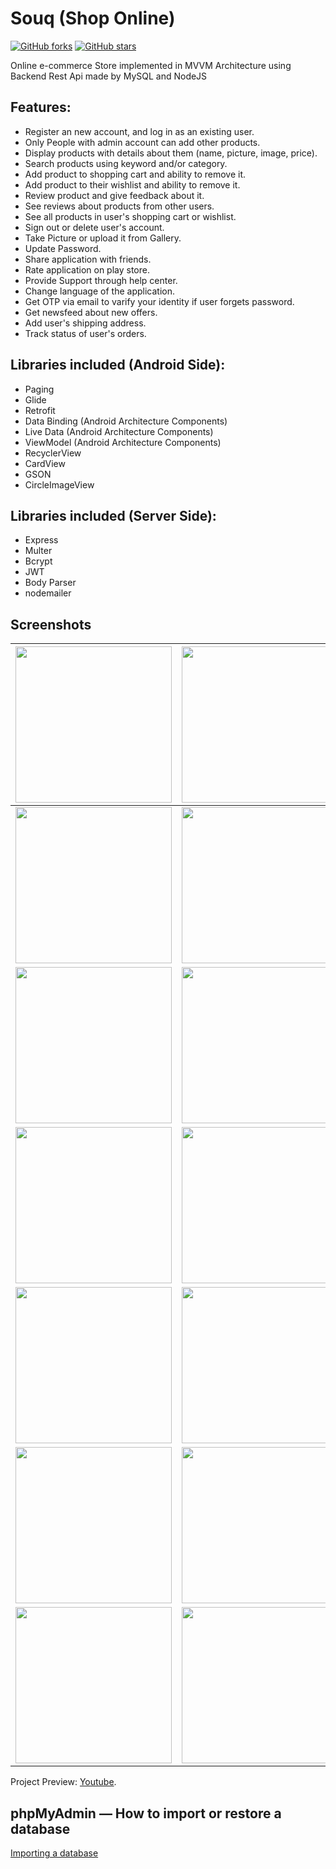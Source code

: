 # Souq (Shop Online)
[![GitHub forks](https://img.shields.io/github/forks/Marwa-Eltayeb/Souq_ShopOnline)](https://github.com/Marwa-Eltayeb/Souq_ShopOnline/network)
[![GitHub stars](https://img.shields.io/github/stars/Marwa-Eltayeb/Souq_ShopOnline)](https://github.com/Marwa-Eltayeb/Souq_ShopOnline/stargazers)

  Online e-commerce Store implemented in MVVM Architecture using Backend Rest Api made by MySQL and NodeJS

## Features: 

- Register an new account, and log in as an existing user.
- Only People with admin account can add other products.
- Display products with details about them (name, picture, image, price). 
- Search products using keyword and/or category.
- Add product to shopping cart and ability to remove it.
- Add product to their wishlist and ability to remove it.
- Review product and give feedback about it.
- See reviews about products from other users.
- See all products in user's shopping cart or wishlist.
- Sign out or delete user's account.
- Take Picture or upload it from Gallery.
- Update Password.
- Share application with friends.
- Rate application on play store.
- Provide Support through help center.
- Change language of the application.
- Get OTP via email to varify your identity if user forgets password.
- Get newsfeed about new offers.
- Add user's shipping address.
- Track status of user's orders.

## Libraries included (Android Side):

- Paging
- Glide
- Retrofit
- Data Binding (Android Architecture Components)
- Live Data (Android Architecture Components)
- ViewModel (Android Architecture Components)
- RecyclerView
- CardView
- GSON
- CircleImageView

## Libraries included (Server Side):

 - Express
 - Multer
 - Bcrypt
 - JWT
 - Body Parser
 - nodemailer
 
 
## Screenshots
| <img src="https://i.imgur.com/L00YpCo.jpg" width="250">  | <img src="https://i.imgur.com/qtPSIr5.jpg" width="250"> | <img src="https://i.imgur.com/yYtsZ00.jpg" width="250">   
| ------------- | ------------- | ------------- |
| <img src="https://i.imgur.com/SnJC7se.jpg" width="250">  | <img src="https://i.imgur.com/M8BkV90.jpg" width="250"> | <img src="https://i.imgur.com/NzBX4o5.jpg" width="250"> 
| <img src="https://i.imgur.com/rMkbWcU.jpg" width="250">  | <img src="https://i.imgur.com/HxfsWBR.jpg" width="250"> | <img src="https://i.imgur.com/hZ6YBzc.jpg" width="250"> 
| <img src="https://i.imgur.com/ReCCD0H.jpg" width="250">  | <img src="https://i.imgur.com/knltLfk.jpg" width="250"> | <img src="https://i.imgur.com/3Hptn0e.jpg" width="250"> 
| <img src="https://i.imgur.com/8VKoUhj.jpg" width="250">  | <img src="https://i.imgur.com/aLURKCj.jpg" width="250"> | <img src="https://i.imgur.com/PkI1s1u.jpg" width="250"> 
| <img src="https://i.imgur.com/iOt6FZk.jpg" width="250">  | <img src="https://i.imgur.com/5ohkxeD.jpg" width="250"> | <img src="https://i.imgur.com/fFkG2Ma.jpg" width="250"> 
| <img src="https://i.imgur.com/13b0Be1.jpg" width="250">  | <img src="https://i.imgur.com/s0qxcdn.jpg" width="250"> | <img src="https://i.imgur.com/drV4nWF.jpg" width="250"> 


Project Preview: [Youtube](https://youtu.be/8zcm_FyzEtA).

## phpMyAdmin — How to import or restore a database 

[Importing a database](https://bit.ly/3d3ETWV)
